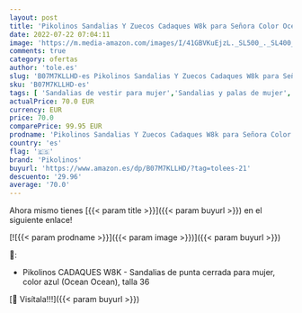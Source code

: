 ```yaml
---
layout: post
title: 'Pikolinos Sandalias Y Zuecos Cadaques W8k para Señora Color Ocean'
date: 2022-07-22 07:04:11
image: 'https://m.media-amazon.com/images/I/41GBVKuEjzL._SL500_._SL400_.jpg'
comments: true
category: ofertas
author: 'tole.es'
slug: 'B07M7KLLHD-es Pikolinos Sandalias Y Zuecos Cadaques W8k para Señora...'
sku: 'B07M7KLLHD-es'
tags: [ 'Sandalias de vestir para mujer','Sandalias y palas de mujer','Zapatos','Zapatos para mujer','Zapatos y complementos','pikolinos','zuecos','🇪🇸', ]
actualPrice: 70.0 EUR
currency: EUR
price: 70.0
comparePrice: 99.95 EUR
prodname: 'Pikolinos Sandalias Y Zuecos Cadaques W8k para Señora Color Ocean'
country: 'es'
flag: '🇪🇸'
brand: 'Pikolinos'
buyurl: 'https://www.amazon.es/dp/B07M7KLLHD/?tag=tolees-21'
descuento: '29.96'
average: '70.0'
---
```


Ahora mismo tienes [{{< param title >}}]({{< param buyurl >}}) en el siguiente enlace!

[![{{< param prodname >}}]({{< param image >}})]({{< param buyurl >}})

🔎:

- Pikolinos CADAQUES W8K - Sandalias de punta cerrada para mujer, color azul (Ocean Ocean), talla 36

[🛒 Visítala!!!]({{< param buyurl >}})
